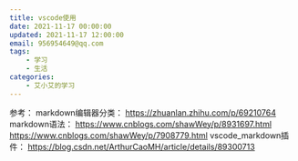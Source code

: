 ```yaml
---
title: vscode使用
date: 2021-11-17 00:00:00
updated: 2021-11-17 12:00:00
email: 956954649@qq.com
tags:
    - 学习
    - 生活
categories:
    - 艾小艾的学习
---
```


参考：
markdown编辑器分类：
<https://zhuanlan.zhihu.com/p/69210764>
markdown语法：
<https://www.cnblogs.com/shawWey/p/8931697.html>
<https://www.cnblogs.com/shawWey/p/7908779.html>
vscode_markdown插件：
<https://blog.csdn.net/ArthurCaoMH/article/details/89300713>